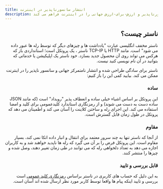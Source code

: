 ```yaml
---
title: انتشار سانسورناپذیر در اینترنت
description: ناستر یک پروتکل باز ساده است که امکان انتشار حقیقتا سانسورناپذیر و ارزش-برای-ارزش جهانی را در اینترنت فراهم می کند.
---
```


<div lang="fa" dir="rtl">

## ناستر چیست؟

ناستر مخفف انگلیسی عبارت "یادداشت ها و چیزهای دیگر که توسط رله ها عبور داده می شود" است. مانند HTTP یا TCP-IP ناستر ، یک پروتکل است؛ استانداردی باز که هرکس می تواند روی آن محصول جدید بسازد. خود ناستر یک اپلیکیشن یا خدماتی که بتوانید در آن نام نویسی کنید نیست.

ناستر برای سادگی طراحی شده و انتشار نامتمرکز جهانی و سانسور ناپذیر را در اینترنت ممکن می کند. بیایید کمی این را باز کنیم:

### ساده

این پروتکل بر اساس اشیاء خیلی ساده و انعطاف پذیر "رویداد" است (که مانند JSON ساده دست به دست می شوند) و از رمزنگاری استاندارد کلیدعمومی برای کلید و امضا استفاده می کند. این اجرای رله و ساختن کلاینت را آسان می کند و اطمینان می دهد که پروتکل در طول زمان قابل گسترش است.

### مقاوم

از آنجا که ناستر تنها به چند سرور معتمد برای انتقال و انبار داده اتکا نمی کند، بسیار مقاوم است. این پروتکل فرض را بر آن می گیرد که رله ها ناپدید خواهند شد و به کاربران اجازه می دهد به تعداد دلخواهی رله که می توانند در طی زمان تغییر دهند، وصل شده و چیزها را منتشر کنند.

### قابل بررسی و تایید

به این دلیل که حساب های کاربری در ناستر براساس [رمزنگاری کلید عمومی](https://fa.wikipedia.org/wiki/رمزنگاری_کلید_عمومی) است بررسی و تایید اینکه پیام ها واقعا توسط کاربر مورد نظر ارسال شده اند آسان است.
